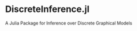DiscreteInference.jl
====================

A Julia Package for Inference over Discrete Graphical Models